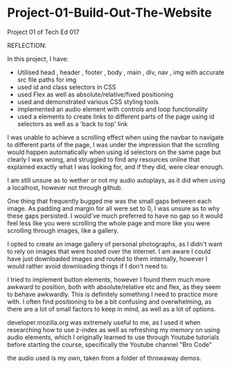 # Project-01-Build-Out-The-Website

Project 01 of Tech Ed 017

REFLECTION:

In this project, I have:

- Utilised head , header , footer , body , main , div, nav , img with accurate src file paths for img
- used id and class selectors in CSS
- used Flex as well as absolute/relative/fixed positioning
- used and demonstrated various CSS styling tools
- implemented an audio element with controls and loop functionality
- used a elements to create links to different parts of the page using id selectors as well as a 'back to top' link

I was unable to achieve a scrolling effect when using the navbar to navigate to different parts of the page, I was under the impression that the scrolling would happen automatically when using id selectors on the same page but clearly I was wrong, and struggled to find any resources online that explained exactly what I was looking for, and if they did, were clear enough.

I am still unsure as to wether or not my audio autoplays, as it did when using a localhost, however not through github.

One thing that frequently bugged me was the small gaps between each image. As padding and margin for all were set to 0, I was unsure as to why these gaps persisted. I would've much preferred to have no gap so it would feel less like you were scrolling the whole page and more like you were scrolling through images, like a gallery.

I opted to create an image gallery of personal photographs, as I didn't want to rely on images that were hosted over the internet. I am aware I could have just downloaded images and routed to them internally, however I would rather avoid downloading things if I don't need to.

I tried to implement button elements, however I found them much more awkward to position, both with absolute/relative etc and flex, as they seem to behave awkwardly. This is definitely something I need to practice more with.
I often find positioning to be a bit confusing and overwhelming, as there are a lot of small factors to keep in mind, as well as a lot of options.

developer.mozilla.org was extremely useful to me, as I used it when researching how to use z-index as well as refreshing my memory on using audio elements, which I originally learned to use through Youtube tutorials before starting the course, specifically the Youtube channel "Bro Code"

the audio used is my own, taken from a folder of throwaway demos.
